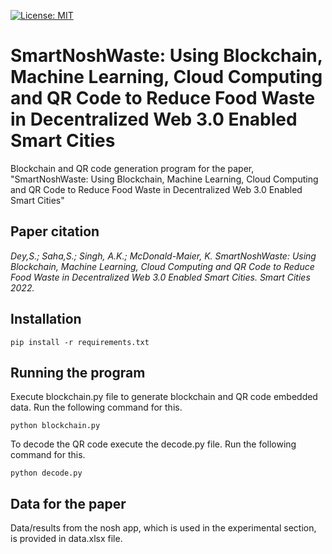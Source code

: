 [![License: MIT](https://img.shields.io/badge/License-MIT-red.svg)](https://github.com/somdipdey/SmartNoshWaste/blob/main/LICENSE)

# SmartNoshWaste: Using Blockchain, Machine Learning, Cloud Computing and QR Code to Reduce Food Waste in Decentralized Web 3.0 Enabled Smart Cities
Blockchain and QR code generation program for the paper, "SmartNoshWaste: Using Blockchain, Machine Learning, Cloud Computing and QR Code to Reduce Food Waste in Decentralized Web 3.0 Enabled Smart Cities"

## Paper citation

*Dey,S.; Saha,S.; Singh, A.K.; McDonald-Maier, K. SmartNoshWaste: Using Blockchain, Machine Learning, Cloud Computing and QR Code to Reduce Food Waste in Decentralized Web 3.0 Enabled Smart Cities. Smart Cities 2022.*

## Installation

```
pip install -r requirements.txt
```

## Running the program

Execute blockchain.py file to generate blockchain and QR code embedded data. Run the following command for this.

```
python blockchain.py
```

To decode the QR code execute the decode.py file. Run the following command for this.

```
python decode.py
```

## Data for the paper

Data/results from the nosh app, which is used in the experimental section, is provided in data.xlsx file.
